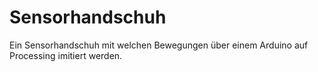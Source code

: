 # Sensorhandschuh
Ein Sensorhandschuh mit welchen Bewegungen über einem Arduino auf Processing imitiert werden.
